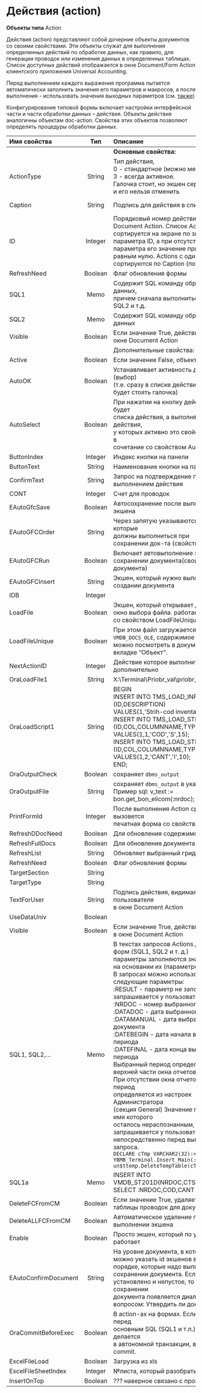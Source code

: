 # Действия \(action\)

**Объекты типа** Action

Действия \(action\) представляют собой дочерние объекты документов со своими свойствами. Эти объекты служат для выполнения определенных действий по обработке данных, как правило, для генерации проводок или изменения данных в определенных таблицах. Список доступных действий отображается в окне Document/Form Action клиентского приложения Universal Accounting. 

Перед выполнением каждого выражения программа пытается автоматически заполнить значения его параметров и макросов, а после выполнения - использовать значения выходных параметров \(см. [также](https://bsoft.gitbook.io/wiki/razrabotka/obekty-oracle/parametry-i-makrosy-sql-zaprosov)\)

Конфигурирование типовой формы включает настройки интерфейсной части и части обработки данных – действия. Объекты действия аналогичны объектам doc-action. Свойства этих объектов позволяют определять процедуры обработки данных.



| **Имя свойства**  |  **Тип** | **Описание** | **Значение для примера** |
| :------------- |:-------------:| :-----| :-----|
|  |   | **Основные свойства:** |  |
| ActionType | String | Тип действия, <br> 0 - стандартное \(можно менять\), <br>  3 - всегда активное. <br> Галочка стоит, но экшен серый <br> и его нельзя отменить | 0 |
| Caption | String | Подпись для действия в списке действий | Просто действие \(со всеми параметрами\) |
| ID | Integer | Порядковый номер действия в окне <br> Document Action.  Список Actions формы <br> сортируется на экране по значению <br> параметра ID, а при отсутствии этого <br> параметра его значение принимается <br> равным нулю. Actions с одинаковым ID <br> сортируются по Caption \(по алфавиту\) | 1 |
| RefreshNeed | Boolean | Флаг обновления формы | false |
| SQL1 | Memo | Содержит SQL команду обработки данных, <br> причем сначала выполниться SQL1 потом SQL2 и т.д. |  |
| SQL2 | Memo | Содержит SQL команду обработки данных |  |
| Visible | Boolean | Если значение True, действие доступно в <br> окне Document Action | true |
|   |   | Дополнительные свойства: |  |
| Active | Boolean | Если значение False, объект игнорируется | true |
| AutoOK | Boolean | Устанавливает активность действия \(выбор\) <br> \(т.е. сразу в списке действий, у него <br> будет стоять галочка\) | true |
| AutoSelect | Boolean | При нажатии на кнопку действия, не будет <br> списка действия,  а выполняться сразу те действия, <br> у которых активно это свойство,  работает в <br> сочетание со свойством AutoOK. | true |
| ButtonIndex | Integer | Индекс кнопки на панели | 1 |
| ButtonText | String | Наименование кнопки на панели | \[Генерировать проводки\] |
| ConfirmText | String | Запрос на подтверждение перед <br> выполнением действия | Generam formulele contabile? Сформировать проводки? |
| CONT | Integer | Cчет для проводок | 2111 |
| EAutoGfcSave | Boolean | Автосохранение после выполнения экшена | true |
| EAutoGFCOrder | String | Через запятую указываются экшены, которые <br> должны выполниться при <br> сохранении док-та \(свойства документа\) | 0 |
| EAutoGFCRun | Boolean | Включает автовыполнение экшенов про сохранении документа\(свойства документа\) | true |
| EAutoGFCInsert | String | Экшен, который нужно выполнить  при <br> создании документа | 5 |
| IDB | Integer |  |  |
| LoadFile | Boolean | Экшен, который открывает диалоговое <br> окно выбора файла. работает  в сочетание <br> со свойством LoadFileUnique. | true |
| LoadFileUnique | Boolean | При этом файл загружается в таблицу <br> `VMDB_DOCS_OLE`,  содержимое которой <br> можно посмотреть в документе на вкладке “Объект”. | true |
| NextActionID | Integer | Действие которое выполнится дополнительно | 1 |
| OraLoadFile1 | String | X:\Terminal\Priobr\_val\priobr\_val.txt |  |
| OraLoadScript1 | String | BEGIN <br> INSERT INTO TMS_LOAD_INFO <br> (ID,DESCRIPTION)<br>VALUES(1,'Strih-cod inventarizatia'); <br> INSERT INTO TMS_LOAD_STRUCT <br> (ID,COL,COLUMNNAME,TYPE,PREC) <br> VALUES(1,1,'COD','S',15);<br> INSERT INTO TMS_LOAD_STRUCT <br>(ID,COL,COLUMNNAME,TYPE,PREC) <br> VALUES(1,2,'CANT','I',10); <br> END;  |  |
| OraOutputCheck | Boolean | сохраняет `dbms_output` | true |
| OraOutputFile | String | сохраняет `dbms_output` в указанный файл. <br> Пример sql: v\_text := bon.get\_bon\_elicom\(:nrdoc\); | Z:\check.inp |
| PrintFormId | Integer | После выполнения Action сразу вызовется <br> печатная форма со свойством ID=1 | 1 |
| RefreshDDocNeed | Boolean | Для обновления содержимого документа | true |
| RefreshFullDocs  | Boolean | Для обновления документа | true |
| RefreshList | String | Обновляет выбранный грид | sq01 |
| RefreshNeed | Boolean | Флаг обновления формы |  |
| TargetSection | String |  |  |
| TargetType | String |  |  |
| TextForUser | String  | Подпись действия, видимая для пользователя <br> в окне Document Action |  |
| UseDataUniv | Boolean |  |  |
| Visible | Boolean | Если значение True, действие доступно <br> в окне Document Action | true |
| SQL1, SQL2,… | Memo | В текстах запросов Actions документов и <br> форм (SQL1, SQL2 и т. д.) <br> параметры заполняются значениями <br> на основании их \(параметров\) имен. <br> В запросах можно использовать следующие параметры:<br>:RESULT - параметр не заполняется и не запрашивается у пользователя<br>:NRDOC - номер выбранного документа<br>:DATADOC - дата выбранного документа<br>:DATAMANUAL - дата выбранного документа<br>:DATEBEGIN - дата начала выбранного периода<br>:DATEFINAL - дата конца выбранного периода<br> Выбранный период определяется в верхней части окна отчетов.<br>При отсутствии окна отчетов выбранный период <br>определяется из настроек Администратора<br> (секция General) Значение параметра, имя которого<br>осталось нераспознанным, запрашивается у пользователя непосредственно перед выполнением запроса.<br>`DECLARE cTmp VARCHAR2(32):=&TXTQ#1; BEGIN YBMB_Terminal.Insert_Main(:NRDOC,cTmp,2); un$ttemp.DeleteTempTable(cTmp); END;` | Экшн, который выполняет скрипт Настроено действие "Экспорт заявки в `EDI" Его имя секции - ZAIAVAKA_POSU.MAKE_XML Его SQL1:begin ylnl_edi_order_xml(:order); :batch:= 'move \\oravirt\dpdump\order-':order'.xml' ' X:\EDI\ExiteSync\outbox\'chr(13)chr(10) 'X:'chr(13)chr(10) 'cd \EDI\ExiteSync\'chr(13)chr(10) 'main.bat'; end; /* order=field_fmFS1c_sq01_NRDOC */` |
|  SQL1a | Memo | INSERT INTO VMDB_ST201D(NRDOC,CTSC,CANT) <br> SELECT :NRDOC,COD,CANT FROM &TXT#1 | Пример из дока \(48109\) Импорт |
| DeleteFCFromCM | Boolean | Если значение True, удаляет записи из <br> таблицы проводок для документа | true |
| DeleteALLFCFromCM | Boolean | Автоматическое удаление проводок при <br> выполнении экшена | true |
| Enable | Boolean | Просто экшен, который по умолчанию работает | true |
| EAutoConfirmDocument | String | На уровне документа, в котором <br> можно указать id экшенов в правильном <br> порядке, которые надо выполнять при <br> сохранении документа. Если это свойство <br> установлено и непустое, то при сохранении <br> документа появляется диалоговое окно с <br> вопросом: Утвердить ли документ? |  |
| OraCommitBeforeExec | Boolean | В action-ах на формах. Если =true, то перед <br> основным SQL \(SQL1 и т.п.\), который делается <br> в автономной транзакции, выполнится commit. | true |
| ExcelFileLoad | Boolean | Загрузка из xls | true |
| ExcelFileSheetIndex | Integer | №листа, который разобрать в таблицу | 5 |
| InsertOnTop | Boolean | ??? наверное связано с проводками | false |

